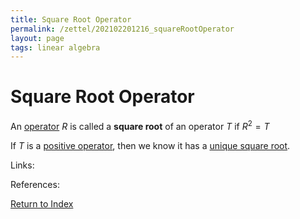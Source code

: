 ```yaml
---
title: Square Root Operator
permalink: /zettel/202102201216_squareRootOperator
layout: page
tags: linear algebra
---
```

# Square Root Operator

An [operator](202102082104_operatorDefinition) $R$ is called a **square root** of an operator $T$
if $R^2 = T$

If $T$ is a [positive operator](202102201207_positiveOperatorDefinition), then we know it
has a [unique square root](202102201243_uniqueSquareRootPositiveOperator).

Links: 

References: 

[Return to Index](index)